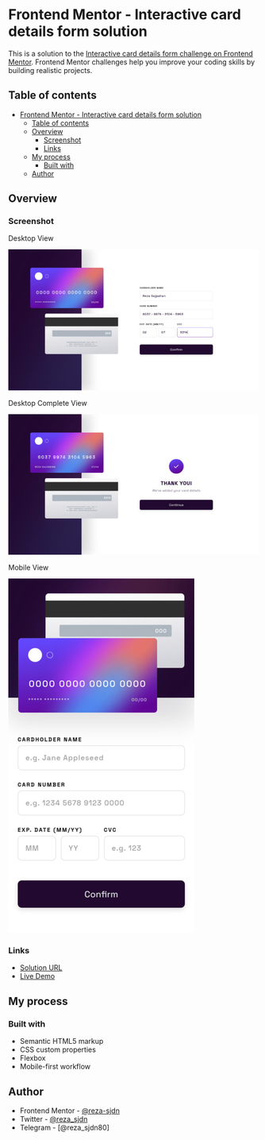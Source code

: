 # Frontend Mentor - Interactive card details form solution

This is a solution to the [Interactive card details form challenge on Frontend Mentor](https://www.frontendmentor.io/challenges/interactive-card-details-form-XpS8cKZDWw). Frontend Mentor challenges help you improve your coding skills by building realistic projects. 

## Table of contents

- [Frontend Mentor - Interactive card details form solution](#frontend-mentor---interactive-card-details-form-solution)
  - [Table of contents](#table-of-contents)
  - [Overview](#overview)
    - [Screenshot](#screenshot)
    - [Links](#links)
  - [My process](#my-process)
    - [Built with](#built-with)
  - [Author](#author)


## Overview


### Screenshot

Desktop View

![](./shots/desktop-screenshot.jpg)

Desktop Complete View

![](./shots/desktop-complete-screenshot.jpg)

Mobile View

![](./shots/mobile-screenshot.jpg)


### Links

- [Solution URL](https://github.com/reza-sjdn/interactive-card-details-form)
- [Live Demo](https://reza-sjdn.github.io/interactive-card-details-form)

## My process

### Built with

- Semantic HTML5 markup
- CSS custom properties
- Flexbox
- Mobile-first workflow


## Author

- Frontend Mentor - [@reza-sjdn](https://www.frontendmentor.io/profile/reza-sjdn)
- Twitter - [@reza_sjdn](https://www.twitter.com/reza_sjdn)
- Telegram - [@reza_sjdn80]

